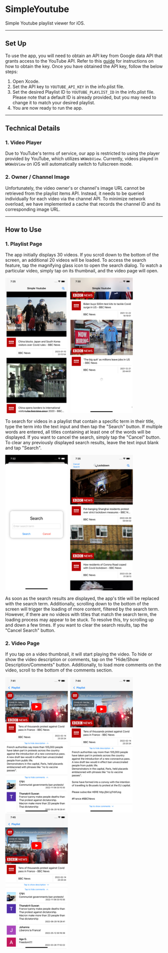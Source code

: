 # SimpleYoutube
Simple Youtube playlist viewer for iOS.

---
## Set Up
To use the app, you will need to obtain an API key from Google data API that grants access to the YouTube API. Refer to this [guide](https://developers.google.com/youtube/v3/getting-started) for instructions on how to obtain the key. Once you have obtained the API key, follow the below steps:

1. Open Xcode.
2. Set the API key to `YOUTUBE_API_KEY` in the info.plist file.
3. Set the desired Playlist ID to `YOUTUBE_PLAYLIST_ID` in the info.plist file. Please note that a default ID is already provided, but you may need to change it to match your desired playlist.
4. You are now ready to run the app.

---
## Technical Details
### 1. Video Player
Due to YouTube's terms of service, our app is restricted to using the player provided by YouTube, which utilizes `WKWebView`. Currently, videos played in `WKWebView` on iOS will automatically switch to fullscreen mode.

### 2. Owner / Channel Image
Unfortunately, the video owner's or channel's image URL cannot be retrieved from the playlist items API. Instead, it needs to be queried individually for each video via the channel API. To minimize network overload, we have implemented a cache that records the channel ID and its corresponding image URL.

---
## How to Use
### 1. Playlist Page
The app initially displays 30 videos. If you scroll down to the bottom of the screen, an additional 20 videos will be loaded. To access the search feature, tap the magnifying glass icon to open the search dialog. To watch a particular video, simply tap on its thumbnail, and the video page will open.

<img src="https://raw.githubusercontent.com/kanitsu/SimpleYoutube/main/resources/playlist.jpg" width=200 alt="Playlist">&nbsp;
<img src="https://raw.githubusercontent.com/kanitsu/SimpleYoutube/main/resources/playlist_loading.jpg" width=200 alt="Playlist Loading">

To search for videos in a playlist that contain a specific term in their title, type the term into the text input and then tap the "Search" button. If multiple words are entered, all titles containing at least one of the words will be displayed. If you want to cancel the search, simply tap the "Cancel" button. To clear any previously displayed search results, leave the text input blank and tap "Search".

<img src="https://raw.githubusercontent.com/kanitsu/SimpleYoutube/main/resources/playlist_search.jpg" width=200 alt="Search dialog">&nbsp;
<img src="https://raw.githubusercontent.com/kanitsu/SimpleYoutube/main/resources/playlist_search_result.jpg" width=200 alt="Playlist Search Result">

As soon as the search results are displayed, the app's title will be replaced with the search term. Additionally, scrolling down to the bottom of the screen will trigger the loading of more content, filtered by the search term. However, if there are no videos with titles that match the search term, the loading process may appear to be stuck. To resolve this, try scrolling up and down a few times. If you want to clear the search results, tap the "Cancel Search" button.

### 2. Video Page
If you tap on a video thumbnail, it will start playing the video. To hide or show the video description or comments, tap on the "Hide/Show Description/Comments" button. Additionally, to load more comments on the video, scroll to the bottom of the comments section.

<img src="https://raw.githubusercontent.com/kanitsu/SimpleYoutube/main/resources/video.jpg" width=200 alt="Video">&nbsp;
<img src="https://raw.githubusercontent.com/kanitsu/SimpleYoutube/main/resources/video_hide_comment.jpg" width=200 alt="Video Hide Comment">&nbsp;
<img src="https://raw.githubusercontent.com/kanitsu/SimpleYoutube/main/resources/video_hide_description.jpg" width=200 alt="Video Hide Description">
